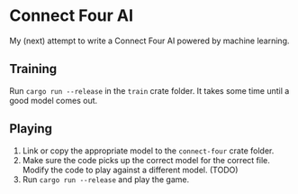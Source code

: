 # Connect Four AI

My (next) attempt to write a Connect Four AI powered by machine learning.

## Training

Run `cargo run --release` in the `train` crate folder. It takes some time until a good model comes out.

## Playing

1. Link or copy the appropriate model to the `connect-four` crate folder.
2. Make sure the code picks up the correct model for the correct file. Modify the code to play against a different model. (TODO)
3. Run `cargo run --release` and play the game.
